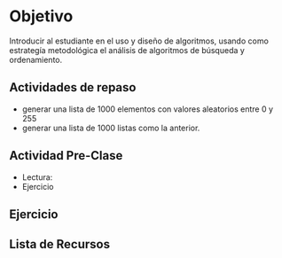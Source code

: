 # Objetivo

Introducir al estudiante en el uso y diseño de algoritmos,
usando como estrategía metodológica el análisis de algoritmos de búsqueda y
ordenamiento.


## Actividades de repaso

+ generar una lista de 1000 elementos con valores aleatorios entre 0 y 255
+ generar una lista de 1000 listas como la anterior.

## Actividad Pre-Clase

+ Lectura:
+ Ejercicio


## Ejercicio





## Lista de Recursos
